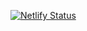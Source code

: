 [![Netlify Status](https://api.netlify.com/api/v1/badges/db8546fa-17d0-42a7-93e6-b76d51f9f059/deploy-status)](https://app.netlify.com/sites/determined-hodgkin-30c9cd/deploys)
